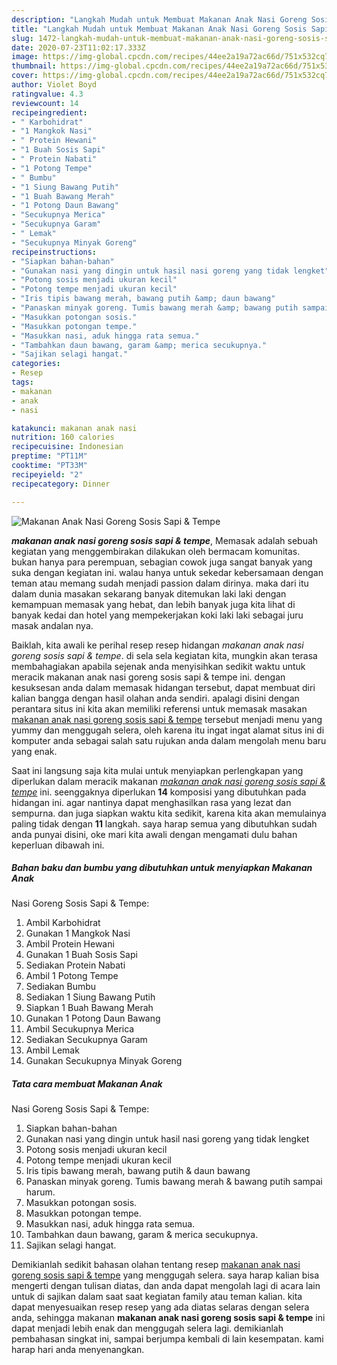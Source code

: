 ```yaml
---
description: "Langkah Mudah untuk Membuat Makanan Anak Nasi Goreng Sosis Sapi &amp;amp; Tempe Lezat"
title: "Langkah Mudah untuk Membuat Makanan Anak Nasi Goreng Sosis Sapi &amp;amp; Tempe Lezat"
slug: 1472-langkah-mudah-untuk-membuat-makanan-anak-nasi-goreng-sosis-sapi-and-amp-tempe-lezat
date: 2020-07-23T11:02:17.333Z
image: https://img-global.cpcdn.com/recipes/44ee2a19a72ac66d/751x532cq70/makanan-anak-nasi-goreng-sosis-sapi-tempe-foto-resep-utama.jpg
thumbnail: https://img-global.cpcdn.com/recipes/44ee2a19a72ac66d/751x532cq70/makanan-anak-nasi-goreng-sosis-sapi-tempe-foto-resep-utama.jpg
cover: https://img-global.cpcdn.com/recipes/44ee2a19a72ac66d/751x532cq70/makanan-anak-nasi-goreng-sosis-sapi-tempe-foto-resep-utama.jpg
author: Violet Boyd
ratingvalue: 4.3
reviewcount: 14
recipeingredient:
- " Karbohidrat"
- "1 Mangkok Nasi"
- " Protein Hewani"
- "1 Buah Sosis Sapi"
- " Protein Nabati"
- "1 Potong Tempe"
- " Bumbu"
- "1 Siung Bawang Putih"
- "1 Buah Bawang Merah"
- "1 Potong Daun Bawang"
- "Secukupnya Merica"
- "Secukupnya Garam"
- " Lemak"
- "Secukupnya Minyak Goreng"
recipeinstructions:
- "Siapkan bahan-bahan"
- "Gunakan nasi yang dingin untuk hasil nasi goreng yang tidak lengket"
- "Potong sosis menjadi ukuran kecil"
- "Potong tempe menjadi ukuran kecil"
- "Iris tipis bawang merah, bawang putih &amp; daun bawang"
- "Panaskan minyak goreng. Tumis bawang merah &amp; bawang putih sampai harum."
- "Masukkan potongan sosis."
- "Masukkan potongan tempe."
- "Masukkan nasi, aduk hingga rata semua."
- "Tambahkan daun bawang, garam &amp; merica secukupnya."
- "Sajikan selagi hangat."
categories:
- Resep
tags:
- makanan
- anak
- nasi

katakunci: makanan anak nasi 
nutrition: 160 calories
recipecuisine: Indonesian
preptime: "PT11M"
cooktime: "PT33M"
recipeyield: "2"
recipecategory: Dinner

---
```



![Makanan Anak
Nasi Goreng Sosis Sapi &amp; Tempe](https://img-global.cpcdn.com/recipes/44ee2a19a72ac66d/751x532cq70/makanan-anak-nasi-goreng-sosis-sapi-tempe-foto-resep-utama.jpg)

<b><i>makanan anak
nasi goreng sosis sapi &amp; tempe</i></b>, Memasak adalah sebuah kegiatan yang menggembirakan dilakukan oleh bermacam komunitas. bukan hanya para perempuan, sebagian cowok juga sangat banyak yang suka dengan kegiatan ini. walau hanya untuk sekedar kebersamaan dengan teman atau memang sudah menjadi passion dalam dirinya. maka dari itu dalam dunia masakan sekarang banyak ditemukan laki laki dengan kemampuan memasak yang hebat, dan lebih banyak juga kita lihat di banyak kedai dan hotel yang mempekerjakan koki laki laki sebagai juru masak andalan nya.



Baiklah, kita awali ke perihal resep resep hidangan <i>makanan anak
nasi goreng sosis sapi &amp; tempe</i>. di sela sela kegiatan kita, mungkin akan terasa membahagiakan apabila sejenak anda menyisihkan sedikit waktu untuk meracik makanan anak
nasi goreng sosis sapi &amp; tempe ini. dengan kesuksesan anda dalam memasak hidangan tersebut, dapat membuat diri kalian bangga dengan hasil olahan anda sendiri. apalagi disini dengan perantara situs ini kita akan memiliki referensi untuk memasak masakan <u>makanan anak
nasi goreng sosis sapi &amp; tempe</u> tersebut menjadi menu yang yummy dan menggugah selera, oleh karena itu ingat ingat alamat situs ini di komputer anda sebagai salah satu rujukan anda dalam mengolah menu baru yang enak.


Saat ini langsung saja kita mulai untuk menyiapkan perlengkapan yang diperlukan dalam meracik makanan <u><i>makanan anak
nasi goreng sosis sapi &amp; tempe</i></u> ini. seenggaknya diperlukan <b>14</b> komposisi yang dibutuhkan pada hidangan ini. agar nantinya dapat menghasilkan rasa yang lezat dan sempurna. dan juga siapkan waktu kita sedikit, karena kita akan memulainya paling tidak dengan <b>11</b> langkah. saya harap semua yang dibutuhkan sudah anda punyai disini, oke mari kita awali dengan mengamati dulu bahan keperluan dibawah ini.

<!--inarticleads1-->

##### Bahan baku dan bumbu yang dibutuhkan untuk menyiapkan Makanan Anak
Nasi Goreng Sosis Sapi &amp; Tempe:

1. Ambil  Karbohidrat
1. Gunakan 1 Mangkok Nasi
1. Ambil  Protein Hewani
1. Gunakan 1 Buah Sosis Sapi
1. Sediakan  Protein Nabati
1. Ambil 1 Potong Tempe
1. Sediakan  Bumbu
1. Sediakan 1 Siung Bawang Putih
1. Siapkan 1 Buah Bawang Merah
1. Gunakan 1 Potong Daun Bawang
1. Ambil Secukupnya Merica
1. Sediakan Secukupnya Garam
1. Ambil  Lemak
1. Gunakan Secukupnya Minyak Goreng




<!--inarticleads2-->

##### Tata cara membuat Makanan Anak
Nasi Goreng Sosis Sapi &amp; Tempe:

1. Siapkan bahan-bahan
1. Gunakan nasi yang dingin untuk hasil nasi goreng yang tidak lengket
1. Potong sosis menjadi ukuran kecil
1. Potong tempe menjadi ukuran kecil
1. Iris tipis bawang merah, bawang putih &amp; daun bawang
1. Panaskan minyak goreng. Tumis bawang merah &amp; bawang putih sampai harum.
1. Masukkan potongan sosis.
1. Masukkan potongan tempe.
1. Masukkan nasi, aduk hingga rata semua.
1. Tambahkan daun bawang, garam &amp; merica secukupnya.
1. Sajikan selagi hangat.




Demikianlah sedikit bahasan olahan tentang resep <u>makanan anak
nasi goreng sosis sapi &amp; tempe</u> yang menggugah selera. saya harap kalian bisa mengerti dengan tulisan diatas, dan anda dapat mengolah lagi di acara lain untuk di sajikan dalam saat saat kegiatan family atau teman kalian. kita dapat menyesuaikan resep resep yang ada diatas selaras dengan selera anda, sehingga makanan <b>makanan anak
nasi goreng sosis sapi &amp; tempe</b> ini dapat menjadi lebih enak dan menggugah selera lagi. demikianlah pembahasan singkat ini, sampai berjumpa kembali di lain kesempatan. kami harap hari anda menyenangkan.
